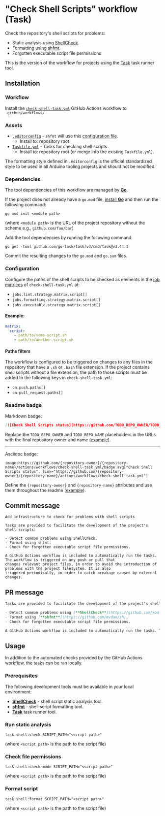 # "Check Shell Scripts" workflow (Task)

Check the repository's shell scripts for problems:

- Static analysis using [ShellCheck](https://github.com/koalaman/shellcheck).
- Formatting using [shfmt](https://github.com/mvdan/sh).
- Forgotten executable script file permissions.

This is the version of the workflow for projects using the [Task](https://taskfile.dev/#/) task runner tool.

## Installation

### Workflow

Install the [`check-shell-task.yml`](check-shell-task.yml) GitHub Actions workflow to `.github/workflows/`

### Assets

- [`.editorconfig`](assets/general/.editorconfig) - `shfmt` will use this [configuration file](https://editorconfig.org/).
  - Install to: repository root
- [`Taskfile.yml`](assets/check-shell-task/Taskfile.yml) - Tasks for checking shell scripts.
  - Install to: repository root (or merge into the existing `Taskfile.yml`).

The formatting style defined in `.editorconfig` is the official standardized style to be used in all Arduino tooling projects and should not be modified.

### Dependencies

The tool dependencies of this workflow are managed by [**Go**](https://go.dev/dl/).

If the project does not already have a `go.mod` file, [install **Go**](https://go.dev/doc/install) and then run the following command:

```text
go mod init <module path>
```

(where `<module path>` is the URL of the project repository without the scheme e.g., `github.com/foo/bar`)

Add the tool dependencies by running the following command:

```text
go get -tool github.com/go-task/task/v3/cmd/task@v3.44.1
```

Commit the resulting changes to the `go.mod` and `go.sum` files.

### Configuration

Configure the paths of the shell scripts to be checked as elements in the [job matrices](https://docs.github.com/actions/reference/workflows-and-actions/workflow-syntax#jobsjob_idstrategymatrix) of `check-shell-task.yml` at:

- `jobs.lint.strategy.matrix.script[]`
- `jobs.formatting.strategy.matrix.script[]`
- `jobs.executable.strategy.matrix.script[]`

#### Example:

```yaml
matrix:
  script:
    - path/to/some-script.sh
    - path/to/another-script.sh
```

#### Paths filters

The workflow is configured to be triggered on changes to any files in the repository that have a `.sh` or `.bash` file extension. If the project contains shell scripts without a file extension, the path to those scripts must be added to the following keys in `check-shell-task.yml`:

- `on.push.paths[]`
- `on.pull_request.paths[]`

### Readme badge

Markdown badge:

```markdown
[![Check Shell Scripts status](https://github.com/TODO_REPO_OWNER/TODO_REPO_NAME/actions/workflows/check-shell-task.yml/badge.svg)](https://github.com/TODO_REPO_OWNER/TODO_REPO_NAME/actions/workflows/check-shell-task.yml)
```

Replace the `TODO_REPO_OWNER` and `TODO_REPO_NAME` placeholders in the URLs with the final repository owner and name ([example](https://raw.githubusercontent.com/arduino-libraries/ArduinoIoTCloud/master/README.md)).

---

Asciidoc badge:

```adoc
image:https://github.com/{repository-owner}/{repository-name}/actions/workflows/check-shell-task.yml/badge.svg["Check Shell Scripts status", link="https://github.com/{repository-owner}/{repository-name}/actions/workflows/check-shell-task.yml"]
```

Define the `{repository-owner}` and `{repository-name}` attributes and use them throughout the readme ([example](https://raw.githubusercontent.com/arduino-libraries/WiFiNINA/master/README.adoc)).

## Commit message

```
Add infrastructure to check for problems with shell scripts

Tasks are provided to facilitate the development of the project's shell scripts:

- Detect common problems using ShellCheck.
- Format using shfmt.
- Check for forgotten executable script file permissions.

A GitHub Actions workflow is included to automatically run the tasks. The workflow is triggered on any push or pull that
changes relevant project files, in order to avoid the introduction of problems with the project filesystem. It is also
triggered periodically, in order to catch breakage caused by external changes.
```

## PR message

```markdown
Tasks are provided to facilitate the development of the project's shell scripts:

- Detect common problems using [**ShellCheck**](https://github.com/koalaman/shellcheck).
- Format using [**shfmt**](https://github.com/mvdan/sh).
- Check for forgotten executable script file permissions.

A GitHub Actions workflow is included to automatically run the tasks. The workflow is triggered on any push or pull that changes relevant project files, in order to avoid the introduction of problems with the project filesystem. It is also triggered periodically, in order to catch breakage caused by external changes.
```

## Usage

In addition to the automated checks provided by the GitHub Actions workflow, the tasks can be ran locally.

### Prerequisites

The following development tools must be available in your local environment:

- [**ShellCheck**](https://github.com/koalaman/shellcheck#installing) - shell script static analysis tool.
- [**shfmt**](https://github.com/mvdan/sh#shfmt) - shell script formatting tool.
- [**Task**](https://taskfile.dev/installation/) task runner tool.

### Run static analysis

```text
task shell:check SCRIPT_PATH="<script path>"
```

(where `<script path>` is the path to the script file)

### Check file permissions

```text
task shell:check-mode SCRIPT_PATH="<script path>"
```

(where `<script path>` is the path to the script file)

### Format script

```text
task shell:format SCRIPT_PATH="<script path>"
```

(where `<script path>` is the path to the script file)
